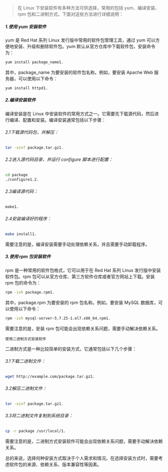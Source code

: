 > 在 Linux 下安装软件有多种方法可供选择，常用的包括 yum、编译安装、rpm 包和二进制方式。下面对这些方法进行详细说明：
>

##### 1.使用 yum 安装软件

yum 是 Red Hat 系列 Linux 发行版中常用的软件包管理工具，通过 yum 可以方便地安装、升级和删除软件包。yum 默认从官方仓库中下载软件包，安装命令为：

```bash
yum install package_name1.
```

其中，package_name 为要安装的软件包名称。例如，要安装 Apache Web 服务器，可以使用以下命令：

```bash
yum install httpd1.
```

##### 2.编译安装软件

编译安装是在 Linux 中安装软件的常用方式之一。它需要先下载源代码，然后进行编译、配置和安装。编译安装通常包括以下步骤：

###### 2.1下载源代码包，并解压：

```bash
tar -xzvf package.tar.gz1.
```

###### 2.2进入源代码目录，并运行 configure 脚本进行配置：

```bash
cd package
./configure1.2.
```

###### 2.3编译源代码：

```bash
make1.
```

###### 2.4安装编译好的程序：

```bash
make install1.
```

需要注意的是，编译安装需要手动处理依赖关系，并且需要手动卸载程序。

##### 3.使用 rpm 包安装软件

rpm 是一种常用的软件包格式，它可以用于在 Red Hat 系列 Linux 发行版中安装软件包。rpm 包可以从官方仓库、第三方软件仓库或者官方网站上下载。安装 rpm 包的命令为：

```bash
rpm -ivh package.rpm1.
```

其中，package.rpm 为要安装的 rpm 包名称。例如，要安装 MySQL 数据库，可以使用以下命令：

```bash
rpm -ivh mysql-server-5.7.25-1.el7.x86_64.rpm1.
```

需要注意的是，安装 rpm 包可能会出现依赖关系问题，需要手动解决依赖关系。

`使用二进制方式安装软件`

二进制方式是一种比较简单的安装方式，它通常包括以下几个步骤：

###### 3.1下载二进制文件：

```bash
wget http://example.com/package.tar.gz1.
```

###### 3.2解压二进制文件：

```bash
tar -xzvf package.tar.gz1.
```

###### 3.3将二进制文件复制到系统目录：

```bash
cp -r package /usr/local/1.
```

需要注意的是，二进制方式安装软件可能会出现依赖关系问题，需要手动解决依赖关系。

总的来说，选择何种安装方式取决于个人需求和情况。在选择安装方式时，需要考虑软件包的来源、依赖关系、版本兼容性等因素。